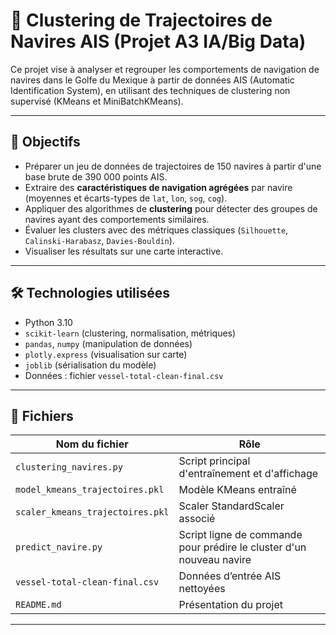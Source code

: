 # 🚢 Clustering de Trajectoires de Navires AIS (Projet A3 IA/Big Data)

Ce projet vise à analyser et regrouper les comportements de navigation de navires dans le Golfe du Mexique à partir de données AIS (Automatic Identification System), en utilisant des techniques de clustering non supervisé (KMeans et MiniBatchKMeans).

---

## 📌 Objectifs

- Préparer un jeu de données de trajectoires de 150 navires à partir d'une base brute de 390 000 points AIS.
- Extraire des **caractéristiques de navigation agrégées** par navire (moyennes et écarts-types de `lat`, `lon`, `sog`, `cog`).
- Appliquer des algorithmes de **clustering** pour détecter des groupes de navires ayant des comportements similaires.
- Évaluer les clusters avec des métriques classiques (`Silhouette`, `Calinski-Harabasz`, `Davies-Bouldin`).
- Visualiser les résultats sur une carte interactive.

---

## 🛠 Technologies utilisées

- Python 3.10
- `scikit-learn` (clustering, normalisation, métriques)
- `pandas`, `numpy` (manipulation de données)
- `plotly.express` (visualisation sur carte)
- `joblib` (sérialisation du modèle)
- Données : fichier `vessel-total-clean-final.csv`

---

## 📂 Fichiers

| Nom du fichier                       | Rôle |
|-------------------------------------|------|
| `clustering_navires.py`             | Script principal d'entraînement et d'affichage |
| `model_kmeans_trajectoires.pkl`     | Modèle KMeans entraîné |
| `scaler_kmeans_trajectoires.pkl`    | Scaler StandardScaler associé |
| `predict_navire.py`                 | Script ligne de commande pour prédire le cluster d'un nouveau navire |
| `vessel-total-clean-final.csv`      | Données d’entrée AIS nettoyées |
| `README.md`                         | Présentation du projet |

---
